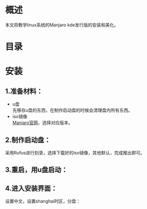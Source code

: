 # 概述
本文将教学linux系统的Manjaro kde发行版的安装和美化。
# 目录
# 安装
## 1.准备材料：
+ u盘  
先移存u盘的东西，在制作启动盘的时候会清理盘内所有东西。
+ iso镜像  
[Manjaro官网](https://manjaro.org/)，选择对应版本。  
## 2.制作启动盘：
采用Rufus进行刻录，选择下载好的iso镜像，其他默认，完成推出即可。  
## 3.重启，用u盘启动：
## 4.进入安装界面：  
设置中文，设置shanghai时区，分盘：  



